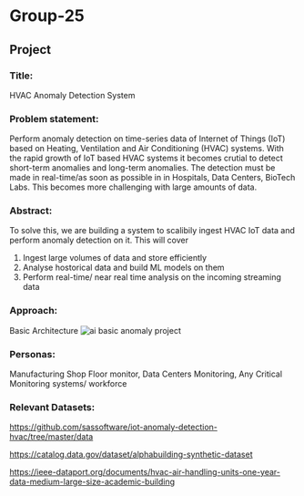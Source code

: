 # Group-25
## Project
### Title:
HVAC Anomaly Detection System 

### Problem statement:
Perform anomaly detection on time-series data of Internet of Things (IoT) based on Heating, Ventilation and Air Conditioning (HVAC) systems. With the rapid growth of IoT based HVAC systems it becomes crutial to detect short-term anomalies and long-term anomalies. The detection must be made in real-time/as soon as possible in in Hospitals, Data Centers, BioTech Labs. This becomes more challenging with large amounts of data. 

### Abstract:

To solve this, we are building a system to scalibily ingest HVAC IoT data and perform anomaly detection on it. 
This will cover
1. Ingest large volumes of data and store efficiently 
2. Analyse hostorical data and build ML models on them
3. Perform real-time/ near real time analysis on the incoming streaming data

### Approach:

Basic Architecture 
![ai basic anomaly project](https://user-images.githubusercontent.com/98665151/155423222-68623b06-e9a8-4691-98bf-979baf453cc4.jpeg)

### Personas:
Manufacturing Shop Floor monitor, Data Centers Monitoring, Any Critical Monitoring systems/ workforce

### Relevant Datasets:
https://github.com/sassoftware/iot-anomaly-detection-hvac/tree/master/data

https://catalog.data.gov/dataset/alphabuilding-synthetic-dataset

https://ieee-dataport.org/documents/hvac-air-handling-units-one-year-data-medium-large-size-academic-building

